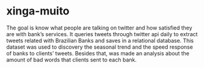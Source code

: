 # xinga-muito

The goal is know what people are talking on twitter and how satisfied they are with bank’s services. It queries tweets through twitter api daily to extract tweets related with Brazilian Banks and saves in a relational database. This dataset was used to discovery the seasonal trend and the speed response of banks to clients’ tweets. Besides that, was made an analysis about the amount of bad words that clients sent to each bank.
